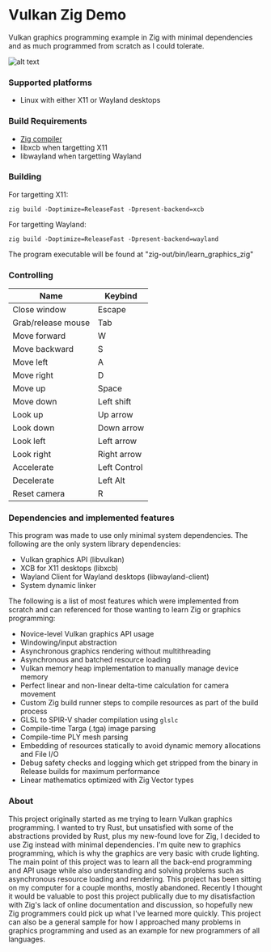 # Vulkan Zig Demo
Vulkan graphics programming example in Zig with minimal dependencies and as much programmed from scratch as I could tolerate.

![alt text](https://github.com/bradleycha/vulkan_zig_demo/raw/master/demonstration.gif)

### Supported platforms
 - Linux with either X11 or Wayland desktops

### Build Requirements
 - [Zig compiler](https://ziglang.org/learn/getting-started/#installing-zig)
 - libxcb when targetting X11
 - libwayland when targetting Wayland

### Building
For targetting X11:
```
zig build -Doptimize=ReleaseFast -Dpresent-backend=xcb
```

For targetting Wayland:
```
zig build -Doptimize=ReleaseFast -Dpresent-backend=wayland
```

The program executable will be found at "zig-out/bin/learn\_graphics\_zig"

### Controlling
Name | Keybind 
-----|--------
Close window | Escape
Grab/release mouse | Tab
Move forward | W
Move backward | S
Move left | A
Move right | D
Move up | Space
Move down | Left shift
Look up | Up arrow
Look down | Down arrow
Look left | Left arrow
Look right | Right arrow
Accelerate | Left Control
Decelerate | Left Alt
Reset camera | R

### Dependencies and implemented features
This program was made to use only minimal system dependencies.  The following are the only system library dependencies:
 - Vulkan graphics API (libvulkan)
 - XCB for X11 desktops (libxcb)
 - Wayland Client for Wayland desktops (libwayland-client)
 - System dynamic linker

The following is a list of most features which were implemented from scratch and can referenced for those wanting to learn Zig or graphics programming:
 - Novice-level Vulkan graphics API usage
 - Windowing/input abstraction
 - Asynchronous graphics rendering without multithreading
 - Asynchronous and batched resource loading
 - Vulkan memory heap implementation to manually manage device memory
 - Perfect linear and non-linear delta-time calculation for camera movement
 - Custom Zig build runner steps to compile resources as part of the build process
 - GLSL to SPIR-V shader compilation using ```glslc```
 - Compile-time Targa (.tga) image parsing
 - Compile-time PLY mesh parsing
 - Embedding of resources statically to avoid dynamic memory allocations and File I/O
 - Debug safety checks and logging which get stripped from the binary in Release builds for maximum performance
 - Linear mathematics optimized with Zig Vector types

### About
This project originally started as me trying to learn Vulkan graphics programming.  I wanted to try Rust, but
unsatisfied with some of the abstractions provided by Rust, plus my new-found love for Zig, I decided to use
Zig instead with minimal dependencies.  I'm quite new to graphics programming, which is why the graphics are
very basic with crude lighting.  The main point of this project was to learn all the back-end programming and
API usage while also understanding and solving problems such as asynchronous resource loading and rendering.
This project has been sitting on my computer for a couple months, mostly abandoned.  Recently I thought it
would be valuable to post this project publically due to my disatisfaction with Zig's lack of online documentation
and discussion, so hopefully new Zig programmers could pick up what I've learned more quickly.  This project
can also be a general sample for how I approached many problems in graphics programming and used as an example
for new programmers of all languages.


